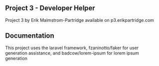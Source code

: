 ## Project 3 - Developer Helper

Project 3 by Erik Malmstrom-Partridge available on p3.erikpartridge.com

##  Documentation

This project uses the laravel framework, fzaninotto/faker for user generation assistance, and badcow/lorem-ipsum for lorem ipsum generation
